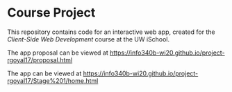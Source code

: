 # Course Project

This repository contains code for an interactive web app, created for the _Client-Side Web Development_ course at the UW iSchool.

The app proposal can be viewed at <https://info340b-wi20.github.io/project-rgoyal17/proposal.html>

The app can be viewed at <https://info340b-wi20.github.io/project-rgoyal17/Stage%201/home.html>
